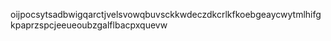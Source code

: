 oijpocsytsadbwigqarctjvelsvowqbuvsckkwdeczdkcrlkfkoebgeaycwytmlhifgkpaprzspcjeeueoubzgalflbacpxquevw